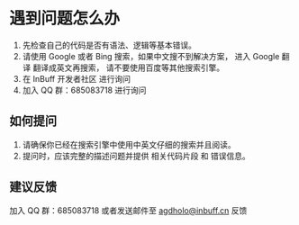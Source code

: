 # 遇到问题怎么办

1. 先检查自己的代码是否有语法、逻辑等基本错误。 
2. 请使用 Google 或者 Bing 搜索，如果中文搜不到解决方案， 进入 Google 翻译 翻译成英文再搜索， 请不要使用百度等其他搜索引擎。 
3. 在 InBuff 开发者社区 进行询问 
4. 加入 QQ 群：685083718 进行询问

## 如何提问

1. 请确保你已经在搜索引擎中使用中英文仔细的搜索并且阅读。 
2. 提问时，应该完整的描述问题并提供 相关代码片段 和 错误信息。 

## 建议反馈

加入 QQ 群：685083718 或者发送邮件至 agdholo@inbuff.cn 反馈